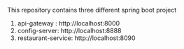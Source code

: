 This repository contains three different spring boot project

1. api-gateway : http://localhost:8000
2. config-server: http://localhost:8888
3. restaurant-service: http://localhost:8090





